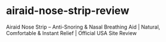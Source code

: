 # airaid-nose-strip-review
Airaid Nose Strip – Anti-Snoring &amp; Nasal Breathing Aid | Natural, Comfortable &amp; Instant Relief | Official USA Site Review
